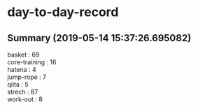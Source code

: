 # day-to-day-record  
## Summary  (2019-05-14 15:37:26.695082)  
basket : 69  
core-training : 16  
hatena : 4  
jump-rope : 7  
qiita : 5  
strech : 87  
work-out : 8  
